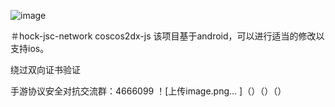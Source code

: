 ![image](https://github.com/user-attachments/assets/8c83dd35-0db6-4016-8b04-09229a37bde4)

＃hock-jsc-network coscos2dx-js
该项目基于android，可以进行适当的修改以支持ios。

绕过双向证书验证

手游协议安全对抗交流群：4666099
！[上传image.png… ]（）（）（）
